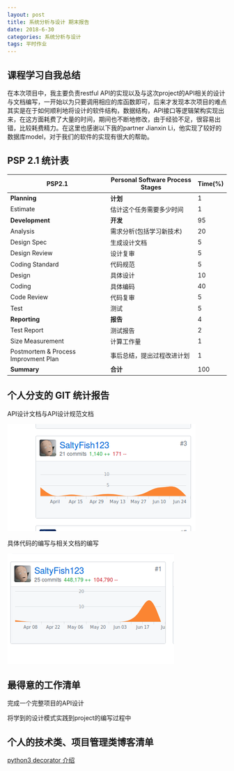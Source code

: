 ```yaml
---
layout: post
title: 系统分析与设计 期末报告
date: 2018-6-30
categories: 系统分析与设计
tags: 平时作业
---
```



## 课程学习自我总结

在本次项目中，我主要负责restful API的实现以及与这次project的API相关的设计与文档编写，一开始以为只要调用相应的库函数即可，后来才发现本次项目的难点其实是在于如何顺利地将设计的软件结构，数据结构，API接口等逻辑架构实现出来，在这方面耗费了大量的时间，期间也不断地修改，由于经验不足，很容易出错，比较耗费精力。在这里也感谢以下我的partner Jianxin Li，他实现了较好的数据库model，对于我们的软件的实现有很大的帮助。

## PSP 2.1 统计表

| PSP2.1                               | Personal Software Process Stages | Time(%) |
| ------------------------------------ | -------------------------------- | ---- |
| **Planning**                         | **计划**                         | 1    |
| Estimate                             | 估计这个任务需要多少时间         | 1    |
| **Development**                      | **开发**                         | 95   |
| Analysis                             | 需求分析(包括学习新技术)         | 20   |
| Design Spec                          | 生成设计文档                     | 5    |
| Design Review                        | 设计复审                         | 5    |
| Coding Standard                      | 代码规范                         | 5    |
| Design                               | 具体设计                         | 10   |
| Coding                               | 具体编码                         | 40   |
| Code Review                          | 代码复审                         | 5    |
| Test                                 | 测试                             | 5    |
| **Reporting**                        | **报告**                         | 4    |
| Test Report                          | 测试报告                         | 2    |
| Size Measurement                     | 计算工作量                       | 1    |
| Postmortem & Process Improvment Plan | 事后总结，提出过程改进计划       | 1    |
| **Summary**                              | **合计**                             | 100     |

## 个人分支的 GIT 统计报告

API设计文档与API设计规范文档

![Dashboard](https://github.com/SaltyFish123/SaltyFish123.github.io/blob/master/_posts/Dashboard.png?raw=true)

具体代码的编写与相关文档的编写

![BackEndServer](https://github.com/SaltyFish123/SaltyFish123.github.io/blob/master/_posts/BackEndServer.png?raw=true)

## 最得意的工作清单

完成一个完整项目的API设计

将学到的设计模式实践到project的编写过程中

## 个人的技术类、项目管理类博客清单

[python3 decorator 介绍](https://saltyfish123.github.io/15331047_homework_3/)

